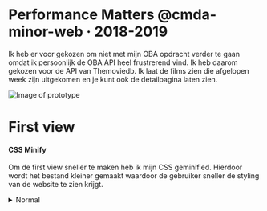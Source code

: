 # Performance Matters @cmda-minor-web · 2018-2019

Ik heb er voor gekozen om niet met mijn OBA opdracht verder te gaan omdat ik persoonlijk de OBA API heel frustrerend vind. Ik heb daarom gekozen voor de API van Themoviedb. Ik laat de films zien die afgelopen week zijn uitgekomen en je kunt ook de detailpagina laten zien.

![Image of prototype](assets/img/readme-img/screenshot-app.png)

# First view
#### CSS Minify
Om de first view sneller te maken heb ik mijn CSS geminified. Hierdoor wordt het bestand kleiner gemaakt waardoor de gebruiker sneller de styling van de website te zien krijgt.   
<details>
  <summary>Normal</summary>
Ik als eerst gekeken of er een mogelijk is dat de css kleiner gemaakt kunnen worden waardoor deze sneller laadt. Hieronder staat een screenshot van mijn requests van de `main.css`. Hier zie je dat de grootte van dit bestand `2.5KB` is.
  <details>
     <summary>Screenshot</summary>
    ![Image of slow requests](assets/img/readme-img/css-normal-fast-3g.png)
  <details>
</details>
<details>
  <summary>Minify</summary>
  Ik heb met behulp van gulp een bestand gemaakt waar ik de functie gebruik om de css te verkleinen. Het `gulp-css` heeft het bestand van CSS verkleind naar `2.0KB`. Deze CSS wordt omgezet naar een bestand met de naam `main-min.css`  zodat ik in de normale `main.css` de leesbare code heb en deze dus heel makkelijke kan bewerken.
  <details>
   <summary>Code</summary>
  ```js
  gulp.task('css-min', () => {
    return gulp.src(baseDir + '/css/main.css')
      .pipe(cleanCSS({compatibility: 'ie8'}))
      .pipe(rename(function (path) {
        path.basename += "-min";
        path.extname = ".css";
      }))
      .pipe(gulp.dest('public/css/'));
  });
  ```
  </details>
  <details>
     <summary>Screenshot</summary>
    ![Image of slow requests](assets/img/readme-img/css-minified-fast-3g.png)
  </details>
</details>


#### JS Minify
##### Normal
Om de first view sneller te maken heb ik mijn CSS geminified. Hierdoor wordt het bestand kleiner gemaakt waardoor de gebruiker sneller het gedrag van de website te zien krijgt.   
<details>
  <summary>Normal</summary>
  Ik als eerst gekeken of er een mogelijk is dat de css kleiner gemaakt kunnen worden waardoor deze sneller laadt. Hieronder staat een screenshot van mijn requests van de `jquery.js`. Hier zie je dat de grootte van dit bestand `266KB` is.
  ![Image of slow requests](assets/img/readme-img/js-normal-fast-3g.png)
</details>
<details>
  <summary>Minify</summary>
  Ik heb met `gulp-uglify` het bestand van JS verkleind naar `84.7KB`. Deze JS wordt geminified naar een bestand met de naam `jquery-min.js` om het verschil te laten zien.
  <details>
   <summary>Code</summary>
  ```js
  gulp.task('jquery-min', function() {
    return gulp.src(baseDir + '/js/jquery.js') 
      .pipe(uglify()) 
      .pipe(rename(function (path) {
        path.basename += "-min";
        path.extname = ".js";
      }))
      .pipe(gulp.dest('public/js/'));
  });
  ```
  </details>
  <details>
   <summary>Screenshot</summary>
![Image of slow requests](assets/img/readme-img/js-minified-fast-3g.png)
  </details>
</details>

#### Wat heb ik gedaan
- [x] CSS minify
- [x] JS minify
- [ ] HTML minify

# Repeat View
#### Cache
Om vertraging tegen te gaan moeten er dingen in je cache opgeslagen worden. Dit gebeurd op het moment dat je een website voor het eerst opent. Hierna haalt de browser bepaalde informatie uit de cache. Dit moet je alleen aangeven in de `Cache-Control` van je `Header`. Je moet hier de property `max-age` aanpassen naar de aanbevolen tijd hoelang de browser de data moet onthouden. Ik heb met onderstaande code de `max-age` veranderd naar een jaar.
##### Code
```js
app.use((req, res, next) => {
  res.setHeader('Cache-Control', 'max-age=' + 365 * 24 * 60 * 60);
  next();
});
```
##### Old
![No cache](assets/img/readme-img/no-cache.png)

##### New
![Cache](assets/img/readme-img/cache.png)

#### Compression
Na het verkleinen van CSS en JS heb ik de `npm` package `compression` gebruikt om mijn css en JS nog kleiner te maken.
Het CSS bestand is kleiner gemaakt tot `1014B`. Dit is een minification van `1.5KB`. Dit staat gelijk aan een verkleining van ongeveer `60%`.
![Image of slow requests](assets/img/readme-img/css-compressed-fast-3g.png)
Het JS bestand is van `266KB` naar `30KB` gegaan. Dit is `236KB` minder dan het origineel. Dit betekend dat het ongeveer `89%` verkleind is.
![Image of slow requests](assets/img/readme-img/js-compressed-fast-3g.png)

### Wat heb ik gedaan
- [x] Cache
- [x] Cache

